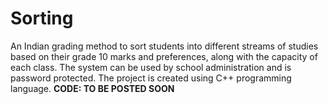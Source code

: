 # Sorting
An Indian grading method to sort students into different streams of studies based on their grade 10 marks and preferences, along with the capacity of each class. The system can be used by school administration and is password protected. The project is created using C++ programming language.
**CODE: TO BE POSTED SOON**

